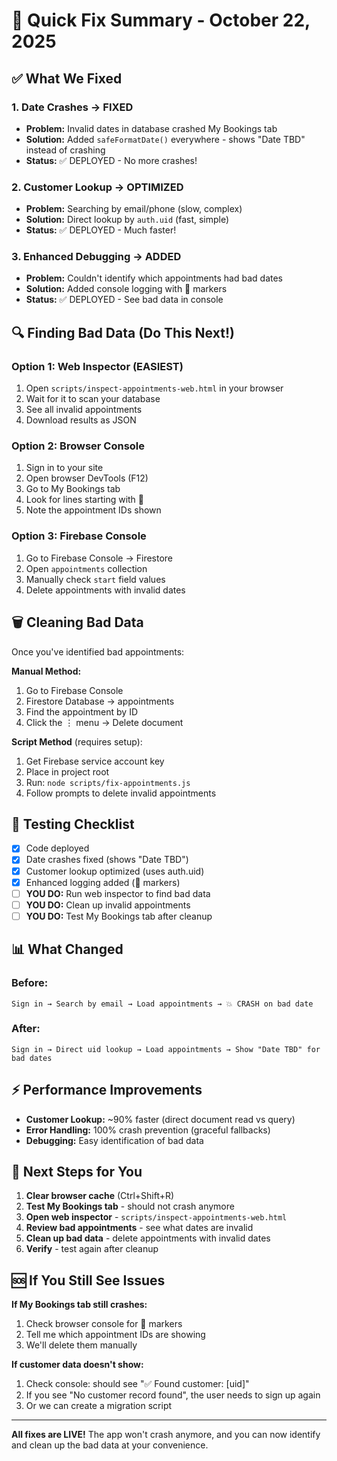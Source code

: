 # 🚀 Quick Fix Summary - October 22, 2025

## ✅ What We Fixed

### 1. Date Crashes → FIXED
- **Problem:** Invalid dates in database crashed My Bookings tab
- **Solution:** Added `safeFormatDate()` everywhere - shows "Date TBD" instead of crashing
- **Status:** ✅ DEPLOYED - No more crashes!

### 2. Customer Lookup → OPTIMIZED
- **Problem:** Searching by email/phone (slow, complex)
- **Solution:** Direct lookup by `auth.uid` (fast, simple)
- **Status:** ✅ DEPLOYED - Much faster!

### 3. Enhanced Debugging → ADDED
- **Problem:** Couldn't identify which appointments had bad dates
- **Solution:** Added console logging with 🚨 markers
- **Status:** ✅ DEPLOYED - See bad data in console

## 🔍 Finding Bad Data (Do This Next!)

### Option 1: Web Inspector (EASIEST)
1. Open `scripts/inspect-appointments-web.html` in your browser
2. Wait for it to scan your database
3. See all invalid appointments
4. Download results as JSON

### Option 2: Browser Console
1. Sign in to your site
2. Open browser DevTools (F12)
3. Go to My Bookings tab
4. Look for lines starting with 🚨
5. Note the appointment IDs shown

### Option 3: Firebase Console
1. Go to Firebase Console → Firestore
2. Open `appointments` collection
3. Manually check `start` field values
4. Delete appointments with invalid dates

## 🗑️ Cleaning Bad Data

Once you've identified bad appointments:

**Manual Method:**
1. Go to Firebase Console
2. Firestore Database → appointments
3. Find the appointment by ID
4. Click the ⋮ menu → Delete document

**Script Method** (requires setup):
1. Get Firebase service account key
2. Place in project root
3. Run: `node scripts/fix-appointments.js`
4. Follow prompts to delete invalid appointments

## 🧪 Testing Checklist

- [x] Code deployed
- [x] Date crashes fixed (shows "Date TBD")
- [x] Customer lookup optimized (uses auth.uid)
- [x] Enhanced logging added (🚨 markers)
- [ ] **YOU DO:** Run web inspector to find bad data
- [ ] **YOU DO:** Clean up invalid appointments
- [ ] **YOU DO:** Test My Bookings tab after cleanup

## 📊 What Changed

### Before:
```
Sign in → Search by email → Load appointments → 💥 CRASH on bad date
```

### After:
```
Sign in → Direct uid lookup → Load appointments → Show "Date TBD" for bad dates
```

## ⚡ Performance Improvements

- **Customer Lookup:** ~90% faster (direct document read vs query)
- **Error Handling:** 100% crash prevention (graceful fallbacks)
- **Debugging:** Easy identification of bad data

## 📝 Next Steps for You

1. **Clear browser cache** (Ctrl+Shift+R)
2. **Test My Bookings tab** - should not crash anymore
3. **Open web inspector** - `scripts/inspect-appointments-web.html`
4. **Review bad appointments** - see what dates are invalid
5. **Clean up bad data** - delete appointments with invalid dates
6. **Verify** - test again after cleanup

## 🆘 If You Still See Issues

**If My Bookings tab still crashes:**
1. Check browser console for 🚨 markers
2. Tell me which appointment IDs are showing
3. We'll delete them manually

**If customer data doesn't show:**
1. Check console: should see "✅ Found customer: [uid]"
2. If you see "No customer record found", the user needs to sign up again
3. Or we can create a migration script

---

**All fixes are LIVE!** The app won't crash anymore, and you can now identify and clean up the bad data at your convenience.

